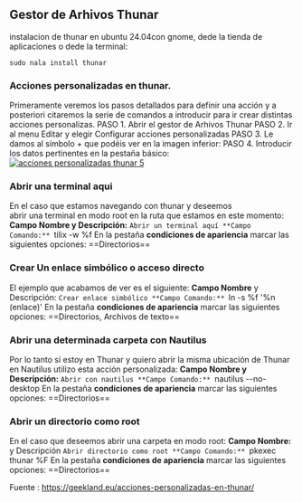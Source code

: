 ## Gestor de Arhivos Thunar
instalacion de thunar en ubuntu 24.04con gnome, dede la tienda de aplicaciones o dede la terminal:
```
sudo nala install thunar
```

### Acciones personalizadas en thunar. 
Primeramente veremos los pasos detallados para definir una acción y a posteriori citaremos la serie de comandos a introducir para ir crear distintas acciones personalizas.
	PASO 1. Abrir el gestor de Arhivos Thunar
	PASO 2. Ir al menu Editar y elegir Configurar acciones personalizadas
	PASO 3. Le damos al símbolo + que podéis ver en la imagen inferior:
	PASO 4. Introducir los datos pertinentes en la pestaña básico:
	[![acciones personalizadas thunar 5](https://geekland.eu/wp-content/uploads/2012/12/4-300x294.png "acciones personalizadas thunar 5")](https://geekland.eu/wp-content/uploads/2012/12/4.png)

### Abrir una terminal aqui

En el caso que estamos navegando con thunar y deseemos abrir una terminal en modo root en la ruta que estamos en este momento:
**Campo Nombre y Descripción:** `Abrir un terminal aquí
**Campo Comando:** `tilix -w %f
En la pestaña **condiciones de apariencia** marcar las siguientes opciones: ==Directorios==

### Crear Un enlace simbólico o acceso directo

El ejemplo que acabamos de ver es el siguiente:
**Campo Nombre** y Descripción: `Crear enlace simbólico
**Campo Comando:** `ln -s %f '%n (enlace)'
En la pestaña **condiciones de apariencia** marcar las siguientes opciones: ==Directorios, Archivos de texto==

### Abrir una determinada carpeta con Nautilus

Por lo tanto si estoy en Thunar y quiero abrir la misma ubicación de Thunar en Nautilus utilizo esta acción personalizada:
**Campo Nombre y Descripción:** `Abrir con nautilus
**Campo Comando:** `nautilus --no-desktop
En la pestaña **condiciones de apariencia** marcar las siguientes opciones: ==Directorios==

### Abrir un directorio como root

En el caso que deseemos abrir una carpeta en modo root:
**Campo Nombre:** y Descripción `Abrir directorio como root
**Campo Comando:** `pkexec thunar %F
En la pestaña **condiciones de apariencia** marcar las siguientes opciones: ==Directorios==

Fuente : https://geekland.eu/acciones-personalizadas-en-thunar/

 